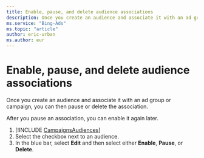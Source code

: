 ```yaml
---
title: Enable, pause, and delete audience associations
description: Once you create an audience and associate it with an ad group or campaign, you can then pause or delete the association. Once it is paused, you can also enable the association again.
ms.service: "Bing-Ads"
ms.topic: "article"
author: eric-urban
ms.author: eur
---
```


# Enable, pause, and delete audience associations

Once you create an audience and associate it with an ad group or campaign, you can then pause or delete the association.

After you pause an association, you can enable it again later.

1. [!INCLUDE [CampaignsAudiences](./includes/CampaignsAudiences.md)]
1. Select the checkbox next to an audience.
1. In the blue bar, select **Edit** and then select either **Enable**, **Pause**,  or **Delete**.


